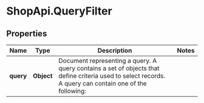 # ShopApi.QueryFilter

## Properties

Name | Type | Description | Notes
------------ | ------------- | ------------- | -------------
**query** | **Object** | Document representing a query. A query contains a set of objects that define criteria  used to select records. A query can contain one of the following:  | 


